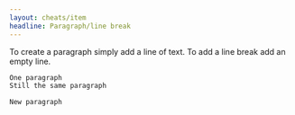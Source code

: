 ```yaml
---
layout: cheats/item
headline: Paragraph/line break
---
```


To create a paragraph simply add a line of text. To add a line break add an empty line.

```markdown
One paragraph
Still the same paragraph

New paragraph
```
